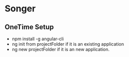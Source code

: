 # Songer

## OneTime Setup

* npm install -g angular-cli
* ng init from projectFolder if it is an existing application
* ng new projectFolder if it is an new application.